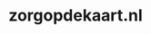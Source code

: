---
layout: post
title:  "zorgopdekaart.nl"
internal_url:  "/dutchgov/zorgopdekaart.nl.html"
subdomains_count: 2
all_subdomains_count: 3
urls_count: 2
ssl_rank: 0
http_rank: 72
url_link: /data/zorgopdekaart.nl/urls.txt
all_subdomains_link: /data/zorgopdekaart.nl/all_subdomains.txt
subdomains_link: /data/zorgopdekaart.nl/subdomains.txt
categories: dutchgov
---